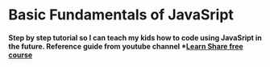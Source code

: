 # Basic Fundamentals of JavaSript
#### Step by step tutorial so I can teach my kids how to code using JavaSript in the future. Reference guide from youtube channel *[Learn Share free course](https://www.youtube.com/watch?v=52MAWedN9sE&index=1&list=PLQJGHOK40fH957ECscS36Z3nRJbpglDob)
